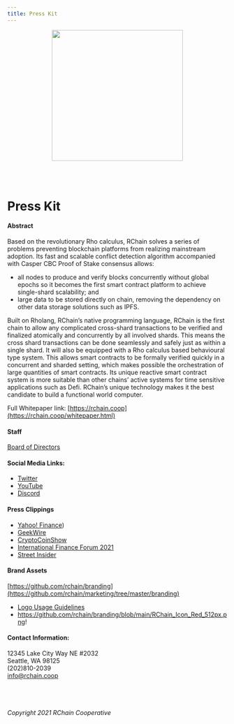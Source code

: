 ```yaml
---
title: Press Kit
---
```


<!-- Centered logo -->
<p align="center">
  <img src="https://rchain.coop/assets/logo_red.png" width="300">
</p>

<!-- horizontal spacing-->
<br />
<br />

<!-- Heading 2-->
# Press Kit

#### Abstract
Based on the revolutionary Rho calculus, RChain solves a series of problems preventing blockchain platforms from realizing mainstream adoption. 
Its fast and scalable conflict detection algorithm accompanied with Casper CBC Proof of Stake consensus allows:

- all nodes to produce and verify blocks concurrently without global epochs so it becomes the first smart contract platform to achieve single-shard scalability; and
- large data to be stored directly on chain, removing the dependency on other data storage solutions such as IPFS.

Built on Rholang, RChain’s native programming language, RChain is the first chain to allow any complicated cross-shard transactions to be verified and finalized atomically and concurrently by all involved shards. This means the cross shard transactions can be done seamlessly and safely just as within a single shard. It will also be equipped with a Rho calculus based behavioural type system.
This allows smart contracts to be formally verified quickly in a concurrent and sharded setting, which makes possible the orchestration of large quantities of smart contracts. Its unique reactive smart contract system is more suitable than other chains’ active systems for time sensitive applications such as Defi. RChain’s unique technology makes it the best candidate to build a functional world computer.

Full Whitepaper link: [https://rchain.coop](https://rchain.coop/whitepaper.html)

#### Staff
[Board of Directors](https://rchain.coop/team.html)

#### Social Media Links:
- [Twitter](https://twitter.com/rchain_coop)
- [YouTube](https://youtube.com/rchain)
- [Discord](https://discord.gg/NWkQnfH)

#### Press Clippings
- [Yahoo! Finance](https://finance.yahoo.com/news/rchain-reshapes-blockchain-mass-adoption-023000343.html))
- [GeekWire](https://www.geekwire.com/2017/seattle-based-rchain-takes-bitcoin-ethereum-new-blockchain-tech/)
- [CryptoCoinShow](https://www.youtube.com/watch?v=7PN8RBm7_hI)
- [International Finance Forum 2021](https://www.youtube.com/watch?v=L53THjjXU-c)
- [Street Insider](https://www.streetinsider.com/dr/news.php?id=18497792)

#### Brand Assets
[https://github.com/rchain/branding](https://github.com/rchain/marketing/tree/master/branding)
- [Logo Usage Guidelines](https://github.com/rchain/branding/blob/main/RChain_BrandGuidelines_INTERACTIVE.pdf) 
- https://github.com/rchain/branding/blob/main/RChain_Icon_Red_512px.png!

#### Contact Information:
12345 Lake City Way NE #2032 \
Seattle, WA 98125 \
(202)810-2039 \
[info@rchain.coop](link)

<br />
<br />

###### Copyright 2021 RChain Cooperative 
